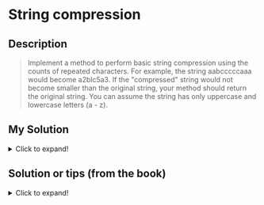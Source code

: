 # String compression

## Description

> Implement a method to perform basic string compression using the counts of repeated characters. For example, the string aabcccccaaa would become a2blc5a3. If the "compressed" string would not become smaller than the original string, your method should return
the original string. You can assume the string has only uppercase and lowercase letters (a - z).

## My Solution

<details>
  <summary>Click to expand!</summary>

#### Javascript
```javascript
function compressString(str) {
  const len = str.length;
  if (len <= 1) return str
 
  let currentChar = str[0]
  let currentCount = 1
  let result = '';
 
  for(let i = 1; i < len; i++) {
    if(currentChar === str[i]) {
      currentCount++
    } else {
      result += currentChar + currentCount.toString()
      currentChar = str[i]
      currentCount = 1
    }
  }
  result += currentChar + currentCount.toString()
 
  return result.length < len ? result : str
}

const strt ='aabcccccaaa'

console.log(compressString(strt))
```
#### Python
```python
def compressString(strn):
  leng = len(strn)
  if leng <= 1: return strn
 
  compareChar = strn[0]
  count = 1
  result = ''
 
  for char in strn:
    if compareChar == char:
      count += 1
    else:
      result += compareChar + str(count)
      compareChar = char
      count = 1

  result += compareChar + str(count)
 
  return result if len(result) < leng else strn

print(compressString('a'))
```
 ### Explanation

> The idea is to take the first character of the string and start comparing it with all the n elements on the array, with a count of times the charactrers are equal. Once the 2 chars compared are not equal, we add the char and the count to the string result. 

### Time complexity

> O (n)
</details>


## Solution or tips (from the book)

<details>
  <summary>Click to expand!</summary>
  
  On the solutions from the book, an important caveat is that stringbuilder is better that use += string concatenation. However that function does not apply for every language and in case of javascript, for example, in the past using built in functions like concat or join was suggested, however, nowadays the browsers treat += with high efficiency.
</details>


